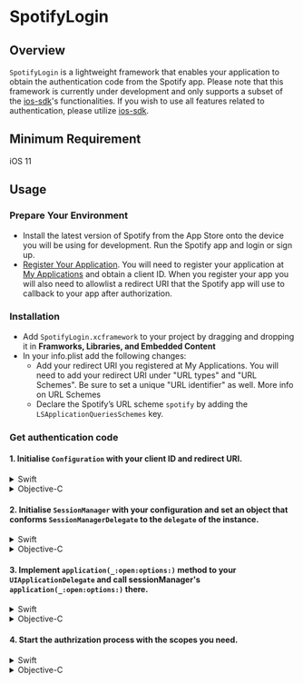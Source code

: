 # SpotifyLogin

## Overview
`SpotifyLogin` is a lightweight framework that enables your application to obtain the authentication code from the Spotify app. Please note that this framework is currently under development and only supports a subset of the [ios-sdk](https://github.com/spotify/ios-sdk)'s functionalities. If you wish to use all features related to authentication, please utilize [ios-sdk](https://github.com/spotify/ios-sdk).

## Minimum Requirement
iOS 11

## Usage
### Prepare Your Environment
- Install the latest version of Spotify from the App Store onto the device you will be using for development. Run the Spotify app and login or sign up.
- [Register Your Application](https://developer.spotify.com/documentation/web-api/concepts/apps#register-your-app). You will need to register your application at [My Applications](https://developer.spotify.com/dashboard) and obtain a client ID. When you register your app you will also need to allowlist a redirect URI that the Spotify app will use to callback to your app after authorization.

### Installation
- Add `SpotifyLogin.xcframework` to your project by dragging and dropping it in <b>Framworks, Libraries, and Embedded Content</b>
- In your info.plist add the following changes: 
   - Add your redirect URI you registered at My Applications. You will need to add your redirect URI under "URL types" and "URL Schemes". Be sure to set a unique "URL identifier" as well. More info on URL Schemes
   - Declare the Spotify’s URL scheme `spotify` by adding the `LSApplicationQueriesSchemes` key.
   
### Get authentication code
#### 1. Initialise `Configuration` with your client ID and redirect URI.

<details>

<summary>Swift</summary>

```swift
import SpotifyLogin

let configuration = Configuration(clientID: "your_client_id", redirectURLString: "your_redirect_uri")
```

</details>

<details>

<summary>Objective-C</summary>

```objective-c
#import <SpotifyLogin/SpotifyLogin.h>

SPTConfiguration* configuration = [[SPTConfiguration alloc] initWithClientID:@"your_client_id" redirectURLString:@"your_redirect_uri"];
```

</details>

#### 2. Initialise `SessionManager` with your configuration and set an object that conforms `SessionManagerDelegate` to the `delegate` of the instance.
   
<details>
   
<summary>Swift</summary>
   
```swift
let sessionManager = SessionManager(configuration: configuration)
sessionManager.delegate = <#delegate object#>
```

</details>
   
<details>
   
<summary>Objective-C</summary>

```objective-c
_sessionManager = [[SPTSessionManager alloc] initWithConfiguration:configuration];
_sessionManager.delegate = <#delegate object#>;
```
   
</details>
   
#### 3. Implement `application(_:open:options:)` method to your `UIApplicationDelegate` and call sessionManager's `application(_:open:options:)` there.
   
<details>

<summary>Swift</summary>
   
```swift
class AppDelegate: NSObject, UIApplicationDelegate {
    func application(_ application: UIApplication, open url: URL, options: [UIApplication.OpenURLOptionsKey : Any] = [:]) -> Bool {
        return sessionManager.openURL(url)
    }
}
```

</details>
   
<details>
   
<summary>Objective-C</summary>

```objective-c
@implementation AppDelegate
   
- (BOOL)application:(UIApplication *)app openURL:(NSURL *)url options:(NSDictionary<UIApplicationOpenURLOptionsKey,id> *)options {
    return [_sessionManager openURL:url];
}

@end
```

</details>
   
#### 4. Start the authrization process with the scopes you need.
   
<details>
   
<summary>Swift</summary>

```swift
sessionManager.startAuthorizationCodeProcess(with: [.playlistModifyPublic, .playlistModifyPrivate])
```

</details>
   
<details>
   
<summary>Objective-C</summary>

```objective-c
[_sessionManager startAuthorizationCodeProcessWith:SPTScopePlaylistModifyPublic|SPTScopePlaylistModifyPublic];
```
   
</details>
   
